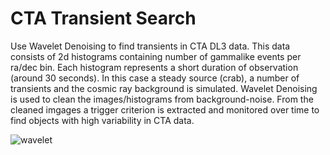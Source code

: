 # CTA Transient Search

Use Wavelet Denoising to find transients in CTA DL3 data. This data consists of 2d histograms containing number of gammalike events per ra/dec bin. Each histogram represents a short duration of observation (around 30 seconds). In this case a steady source (crab), a number of transients and the cosmic ray background is simulated. Wavelet Denoising is used to clean the
images/histograms from background-noise. From the cleaned imgages a trigger criterion is extracted and monitored over time to find objects with high variability in CTA data.

![wavelet](https://raw.githubusercontent.com/mackaiver/wavelet-denoising/sliding_bg_window/transient_sw.gif)
